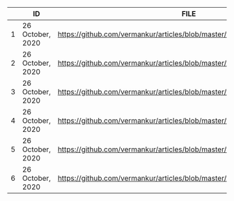 |    | ID               | FILE                                                                         | URL                                                                                                             |
|----|------------------|------------------------------------------------------------------------------|-----------------------------------------------------------------------------------------------------------------|
| 1  | 26 October, 2020 | https://github.com/vermankur/articles/blob/master/files/2020_10_26_45_23.txt | https://www.thehindu.com/opinion/open-page/the-power-of-post/article32935995.ece                                |
| 2  | 26 October, 2020 | https://github.com/vermankur/articles/blob/master/files/2020_10_26_47_27.txt | https://www.thehindu.com/opinion/open-page/conversations-in-the-time-of-corona/article32935998.ece              |
| 3  | 26 October, 2020 | https://github.com/vermankur/articles/blob/master/files/2020_10_26_15_45.txt | https://epw.in/journal/2020/43/notes/jammu-and-kashmirs-open-defecation-free-status.html                        |
| 4  | 26 October, 2020 | https://github.com/vermankur/articles/blob/master/files/2020_10_26_34_15.txt | https://scroll.in/article/976114/an-open-letter-to-umar-khalid-if-you-are-doing-time-you-may-as-well-do-it-well |
| 5  | 26 October, 2020 | https://github.com/vermankur/articles/blob/master/files/2020_10_26_45_05.txt | https://www.newsclick.in/The-Rising-Wealth-Billionaires-Even-Amid-Pandemic                                      |
| 6  | 26 October, 2020 | https://github.com/vermankur/articles/blob/master/files/2020_10_26_09_59.txt | https://livewire.thewire.in/personal/how-philosophy-helped-me-cope-with-the-lockdown/                           |

